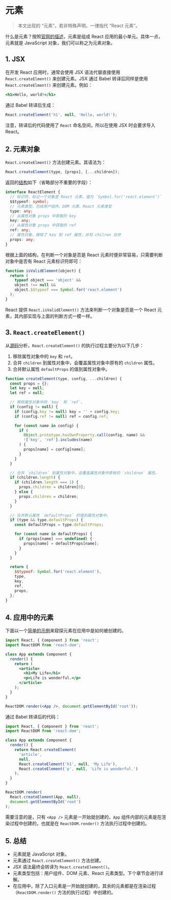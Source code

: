 # 元素

> 本文出现的 “元素”，若非特殊声明，一律指代 “React 元素”。

什么是元素？按照[官网的描述](https://reactjs.org/docs/rendering-elements.html)，元素是组成 React 应用的最小单元。具体一点，元素就是 JavaScript 对象，我们可以称之为元素对象。

## 1. JSX

在开发 React 应用时，通常会使用 JSX 语法代替直接使用 `React.createElment()` 来创建元素。JSX 通过 Babel 转译后同样是使用 `React.createElment()` 来创建元素。例如：

```jsx
<h1>Hello, world!</h1>
```

通过 Babel 转译后生成：

```js
React.createElement('h1', null, 'Hello, world!');
```

注意，转译后的代码使用了 `React` 命名空间，所以在使用 JSX 时会要求导入 React。

## 2. 元素对象

`React.createElment()` 方法创建元素。其语法为：

```js
React.createElement(type, [props], [...children]);
```

返回的[结构](https://github.com/facebook/react/blob/17.0.1/packages/react/src/ReactElement.js#L126)如下（省略部分不重要的字段）：

```ts
interface ReactElement {
  // 标识符，标记一个对象是 React 元素，值为 `Symbol.for('react.element')`
  $$typeof: symbol;
  // 元素类型，包括用户组件、DOM 元素、React 元素类型
  type: any;
  // 从属性对象 props 中获取的 key
  key: any;
  // 从属性对象 props 中获取的 ref
  ref: any;
  // 属性对象，移除了 key 和 ref 属性，并将 chilren 合并
  props: any;
}
```

根据上面的结构，在判断一个对象是否是 React 元素时便非常容易，只需要判断对象中是否有 React 元素标识符即可：

```js
function isValidElement(object) {
  return (
    typeof object === 'object' &&
    object !== null &&
    object.$$typeof === Symbol.for('react.element')
  );
}
```

React 提供 `React.isValidElement()` 方法来判断一个对象是否是一个 React 元素，其内部实现与上面的判断方式一模一样。

## 3. `React.createElement()`

从[源码](https://github.com/facebook/react/blob/17.0.1/packages/react/src/ReactElement.js#L344)分析，`React.createElement()` 的执行过程主要分为以下几步：

1. 移除属性对象中的 `key` 和 `ref`。
1. 合并 `children` 到属性对象中，会覆盖属性对象中原有的 `children` 属性。
1. 合并默认属性 `defaultProps` 的值到属性对象中。

```js
function createElement(type, config, ...children) {
  const props = {};
  let key = null;
  let ref = null;

  // 移除属性对象中的 `key` 和 `ref`。
  if (config != null) {
    if (config.key != null) key = '' + config.key;
    if (config.ref != null) ref = config.ref;

    for (const name in config) {
      if (
        Object.prototype.hasOwnProperty.call(config, name) &&
        !['key', 'ref'].includes(name)
      ) {
        props[name] = config[name];
      }
    }
  }

  // 合并 `children` 到属性对象中，会覆盖属性对象中原有的 `children` 属性。
  if (children.length) {
    if (children.length === 1) {
      props.children = children[0];
    } else {
      props.children = children;
    }
  }

  // 合并默认属性 `defaultProps` 的值到属性对象中。
  if (type && type.defaultProps) {
    const defaultProps = type.defaultProps;

    for (const name in defaultProps) {
      if (props[name] === undefined) {
        props[name] = defaultProps[name];
      }
    }
  }

  return {
    $$typeof: Symbol.for('react.element'),
    type,
    key,
    ref,
    props,
  };
}
```

## 4. 应用中的元素

下面以一个[简单的示例](https://babeljs.io/en/repl#?browsers=defaults%2C%20not%20ie%2011%2C%20not%20ie_mob%2011&build=&builtIns=false&spec=false&loose=false&code_lz=JYWwDg9gTgLgBAJQKYEMDGMA0cDecDCE4EAdkifAL5wBmURcA5FKhowNwBQoksirMACIB5ALK16IJi3QwAtABMiHTpzQAbFAGctcAIJgwcJAA8Y5BbsLEyFXJzhwWJBUigAKAJT3HjljABXKBI4dwdfRwAeFFhgDSQAPnCIqIALAEYE0QBPOAAZYBokSIB6DKSU30iwBIKiuGBdAHdSVygaAPUAOlKa5KqSmJg49UT-zy5HSk5pzmRZEVEu5zb3SIMjEoTsJTQAkHIYLoBzJBgAUVGDigAhbIBJBXdmCAgYRk8JoA&debug=false&forceAllTransforms=false&shippedProposals=false&circleciRepo=&evaluate=false&fileSize=false&timeTravel=false&sourceType=module&lineWrap=true&presets=react&prettier=false&targets=&version=7.12.12&externalPlugins=%40babel%2Fplugin-proposal-class-properties%407.12.1)来窥探元素在应用中是如何被创建的。

```jsx
import React, { Component } from 'react';
import ReactDOM from 'react-dom';

class App extends Component {
  render() {
    return (
      <article>
        <h1>My Life</h1>
        <p>Life is wonderful.</p>
      </article>
    );
  }
}

ReactDOM.render(<App />, document.getElementById('root'));
```

通过 Babel 转译后的代码：

```js
import React, { Component } from 'react';
import ReactDOM from 'react-dom';

class App extends Component {
  render() {
    return React.createElement(
      'article',
      null,
      React.createElement('h1', null, 'My Life'),
      React.createElement('p', null, 'Life is wonderful.')
    );
  }
}

ReactDOM.render(
  React.createElement(App, null),
  document.getElementById('root')
);
```

需要注意的是，只有 `<App />` 元素是一开始就创建的，`App` 组件内部的元素是在渲染过程中创建的，也就是在 `ReactDOM.render()` 方法执行过程中创建的。

## 5. 总结

- 元素就是 JavaScript 对象。
- 元素通过 `React.createElement()` 方法创建。
- JSX 语法最终会转译为 `React.createElement()`。
- 元素类型包括：用户组件、DOM 元素、React 元素类型。下个章节会进行详解。
- 在应用中，除了入口元素是一开始就创建的，其余的元素都是在渲染过程（`ReactDOM.render()` 方法的执行过程）中创建的。
